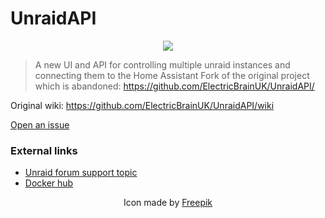 # UnraidAPI

<p align="center"> 
<img src="https://github.com/ElectricBrainUK/UnraidAPI/blob/master/static/iconx64.png">
</p>

> A new UI and API for controlling multiple unraid instances and connecting them to the Home Assistant
> Fork of the original project which is abandoned: https://github.com/ElectricBrainUK/UnraidAPI/

Original wiki: https://github.com/ElectricBrainUK/UnraidAPI/wiki

[Open an issue](https://github.com/bokker/UnraidAPI-RE/issues/new?assignees=&labels=Review+needed&template=bug_report.md&title=)

### External links
* [Unraid forum support topic](https://forums.unraid.net/topic/86354-support-electric-brain-unraid-api/)
* [Docker hub](https://hub.docker.com/r/electricbrainuk/unraidapi)

<p align="center"> 
Icon made by <a href="https://www.flaticon.com/authors/freepik" title="Freepik">Freepik</a>
</p>
